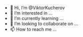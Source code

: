 - 👋 Hi, I’m @ViktorKucherov
- 👀 I’m interested in ...
- 🌱 I’m currently learning ...
- 💞️ I’m looking to collaborate on ...
- 📫 How to reach me ...

<!---
ViktorKucherov/ViktorKucherov is a ✨ special ✨ repository because its `README.md` (this file) appears on your GitHub profile.
You can click the Preview link to take a look at your changes.
--->
